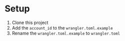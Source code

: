 # Setup

1. Clone this project
2. Add the `account_id` to the `wrangler.toml.example`
3. Rename the `wrangler.toml.example` to `wrangler.toml`
